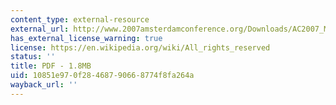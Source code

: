 ```yaml
---
content_type: external-resource
external_url: http://www.2007amsterdamconference.org/Downloads/AC2007_Moehner.pdf
has_external_license_warning: true
license: https://en.wikipedia.org/wiki/All_rights_reserved
status: ''
title: PDF - 1.8MB
uid: 10851e97-0f28-4687-9066-8774f8fa264a
wayback_url: ''
---
```


